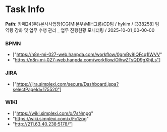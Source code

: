 # Task Info

**Path:** 카페24(주)\본사사업장\[CG]MI본부\MIH그룹\CD팀 / hykim / [338258] 팀 역량 강화 및 업무 수행 관리 _ 업무 진행현황 모니터링 / 2025-10-01_00-00-00

### BPMN
- ["https://n8n-mi-027-web.hanpda.com/workflow/0gmBv8IQFcq1IWVV"
- "https://n8n-mi-027-web.hanpda.com/workflow/OlhwZTsQD9gXhjLs"]

### JIRA
- ["https://jira.simplexi.com/secure/Dashboard.jspa?selectPageId=175520"]

### WIKI
- ["https://wiki.simplexi.com/x/7sNmpg"
- "https://wiki.simplexi.com/x/Fc1zpg"
- "http://211.63.40.238:5178/"]

